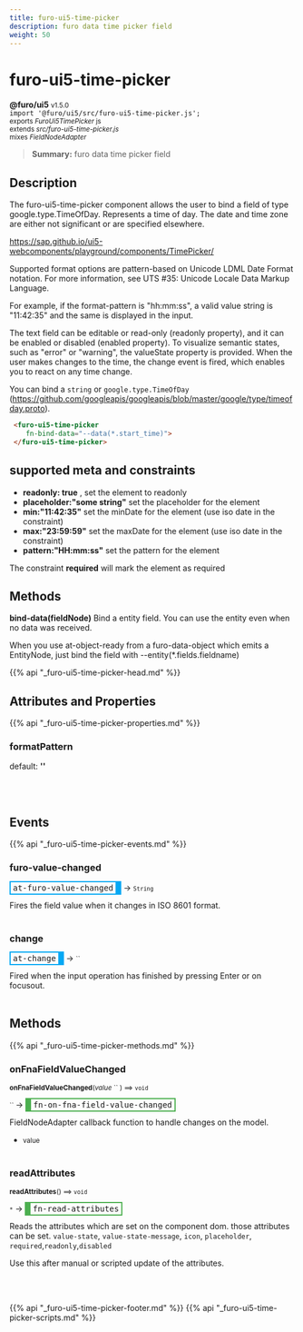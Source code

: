 ```yaml
---
title: furo-ui5-time-picker
description: furo data time picker field
weight: 50
---
```


# furo-ui5-time-picker
**@furo/ui5** <small>v1.5.0</small>
<br>`import '@furo/ui5/src/furo-ui5-time-picker.js';`<small>
<br>exports *FuroUi5TimePicker* js
<br>extends *src/furo-ui5-time-picker.js*
<br> mixes *FieldNodeAdapter*</small>

> **Summary:** furo data time picker field

## Description

The furo-ui5-time-picker component allows the user to bind a field of type google.type.TimeOfDay.
Represents a time of day. The date and time zone are either not significant
or are specified elsewhere.

https://sap.github.io/ui5-webcomponents/playground/components/TimePicker/

Supported format options are pattern-based on Unicode LDML Date Format notation. For more information, see
UTS #35: Unicode Locale Data Markup Language.

For example, if the format-pattern is "hh:mm:ss", a valid value string is "11:42:35" and the same is displayed in the input.

The text field can be editable or read-only (readonly property), and it can be enabled or disabled (enabled property).
To visualize semantic states, such as "error" or "warning", the valueState property is provided.
When the user makes changes to the time, the change event is fired, which enables you to react on any time change.

You can bind a `string` or `google.type.TimeOfDay` (https://github.com/googleapis/googleapis/blob/master/google/type/timeofday.proto).

```html
 <furo-ui5-time-picker
    fn-bind-data="--data(*.start_time)">
 </furo-ui5-time-picker>
```

## supported meta and constraints
- **readonly: true** , set the element to readonly
- **placeholder:"some string"** set the placeholder for the element
- **min:"11:42:35"** set the minDate for the element (use iso date in the constraint)
- **max:"23:59:59"** set the maxDate for the element (use iso date in the constraint)
- **pattern:"HH:mm:ss"** set the pattern for the element

The constraint **required** will mark the element as required

## Methods
**bind-data(fieldNode)**
Bind a entity field. You can use the entity even when no data was received.

When you use at-object-ready from a furo-data-object which emits a EntityNode, just bind the field with --entity(*.fields.fieldname)

{{% api "_furo-ui5-time-picker-head.md" %}}

## Attributes and Properties
{{% api "_furo-ui5-time-picker-properties.md" %}}

















### **formatPattern**
default: **&#39;&#39;**</small>


<br><br>




## Events
{{% api "_furo-ui5-time-picker-events.md" %}}

### **furo-value-changed**
<span  style="border-width:2px 10px 2px 2px; border-style: solid;border-color:  rgb(2, 168, 244);font-family:monospace; padding:2px 4px;">at-furo-value-changed</span>
→ <small>`String`</small>

Fires the field value when it changes in ISO 8601 format.
<br><br>
### **change**
<span  style="border-width:2px 10px 2px 2px; border-style: solid;border-color:  rgb(2, 168, 244);font-family:monospace; padding:2px 4px;">at-change</span>
→ <small>``</small>

Fired when the input operation has finished by pressing Enter or on focusout.
<br><br>

## Methods
{{% api "_furo-ui5-time-picker-methods.md" %}}




### **onFnaFieldValueChanged**
<small>**onFnaFieldValueChanged**(*value* `` ) ⟹ `void`</small>

<small>`` </small> →
<span  style="border-width:2px 2px 2px 10px; border-style: solid;border-color:  rgb(76, 175, 80);font-family:monospace; padding:2px 4px;">fn-on-fna-field-value-changed</span>

FieldNodeAdapter callback function to
handle changes on the model.

- <small>value </small>
<br><br>



### **readAttributes**
<small>**readAttributes**() ⟹ `void`</small>

<small>`*`</small> →
<span  style="border-width:2px 2px 2px 10px; border-style: solid;border-color:  rgb(76, 175, 80);font-family:monospace; padding:2px 4px;">fn-read-attributes</span>

Reads the attributes which are set on the component dom.
those attributes can be set. `value-state`, `value-state-message`,  `icon`, `placeholder`, `required`,`readonly`,`disabled`

Use this after manual or scripted update of the attributes.

<br><br>

















{{% api "_furo-ui5-time-picker-footer.md" %}}
{{% api "_furo-ui5-time-picker-scripts.md" %}}
